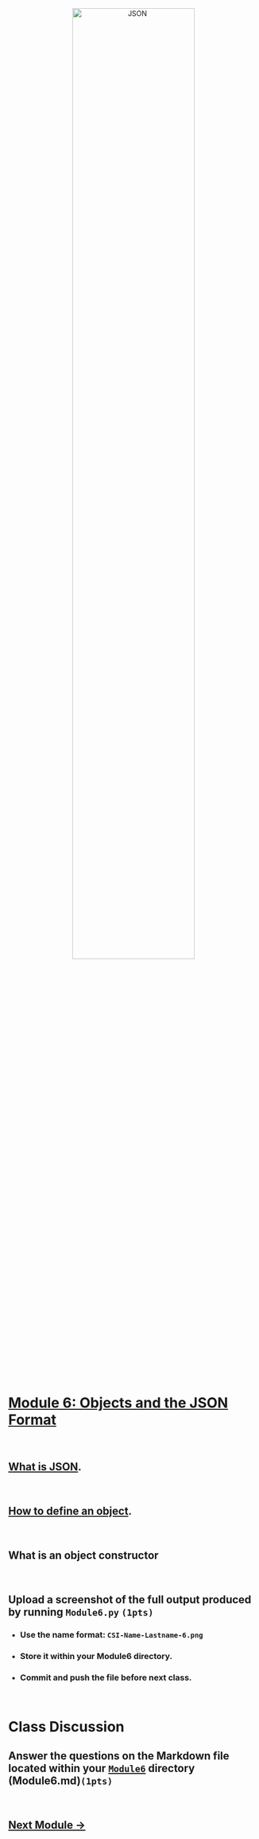 <div style="text-align:center">
        <img    src="https://www.nylas.com/wp-content/uploads/JSON_Blog_Hero.png"
                title="JSON" 
                width="70%" 
                height="70%" />
</div>
<br>

# [Module 6: Objects and the JSON Format](https://www.geeksforgeeks.org/convert-class-object-to-json-in-python)

<br>

## [What is JSON](https://www.w3schools.com/whatis/whatis_json.asp).

<br>

## [How to define an object](https://www.geeksforgeeks.org/convert-class-object-to-json-in-python/).

<br>


## What is an object constructor

<br>


## Upload a screenshot of the full output produced by running `Module6.py` `(1pts)`
* ### Use the name format: `CSI-Name-Lastname-6.png`
* ### Store it within your Module6 directory.
* ### Commit and push the file before next class.

<br>



# Class Discussion
## Answer the questions on the Markdown file located within your <u>`Module6`</u> directory (Module6.md)`(1pts)`
<!-- Welcome! These are your questions. -->
<!-- Answer using full sentences to receive all points. -->
<!-- 

What does JSON Stand for?

 - Answer:


Type down any class notes below this sentence:



Lackluster responses may result in point deductions.
-->

<br>

## [Next Module ->](/../../tree/main/Modules/Module7/Module7.md)